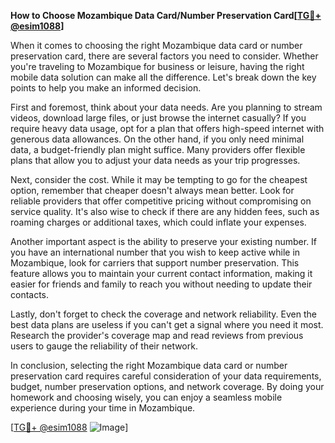 **How to Choose Mozambique Data Card/Number Preservation Card[[TG💪+ @esim1088](https://t.me/s/esim1088)]**

When it comes to choosing the right Mozambique data card or number preservation card, there are several factors you need to consider. Whether you're traveling to Mozambique for business or leisure, having the right mobile data solution can make all the difference. Let's break down the key points to help you make an informed decision.

First and foremost, think about your data needs. Are you planning to stream videos, download large files, or just browse the internet casually? If you require heavy data usage, opt for a plan that offers high-speed internet with generous data allowances. On the other hand, if you only need minimal data, a budget-friendly plan might suffice. Many providers offer flexible plans that allow you to adjust your data needs as your trip progresses.

Next, consider the cost. While it may be tempting to go for the cheapest option, remember that cheaper doesn't always mean better. Look for reliable providers that offer competitive pricing without compromising on service quality. It's also wise to check if there are any hidden fees, such as roaming charges or additional taxes, which could inflate your expenses.

Another important aspect is the ability to preserve your existing number. If you have an international number that you wish to keep active while in Mozambique, look for carriers that support number preservation. This feature allows you to maintain your current contact information, making it easier for friends and family to reach you without needing to update their contacts.

Lastly, don't forget to check the coverage and network reliability. Even the best data plans are useless if you can't get a signal where you need it most. Research the provider's coverage map and read reviews from previous users to gauge the reliability of their network.

In conclusion, selecting the right Mozambique data card or number preservation card requires careful consideration of your data requirements, budget, number preservation options, and network coverage. By doing your homework and choosing wisely, you can enjoy a seamless mobile experience during your time in Mozambique.

[[TG💪+ @esim1088](https://t.me/s/esim1088) ![Image](https://i.postimg.cc/Y0z9fWf4/image.png)]